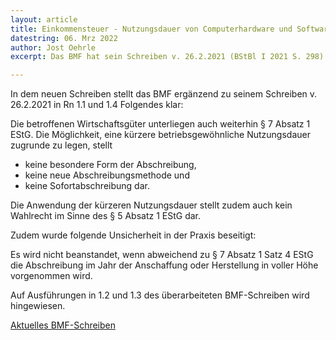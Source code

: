 ```yaml
---
layout: article
title: Einkommensteuer - Nutzungsdauer von Computerhardware und Software (BMF)
datestring: 06. Mrz 2022
author: Jost Oehrle
excerpt: Das BMF hat sein Schreiben v. 26.2.2021 (BStBl I 2021 S. 298) zur Nutzungsdauer von Computerhardware und Software zur Dateneingabe und -verarbeitung überarbeitet (BMF, Schreiben v. 22.2.2022 - IV C 3 - S 2190/21/10002 :025).

---
```


In dem neuen Schreiben stellt das BMF ergänzend zu seinem Schreiben v. 26.2.2021 in Rn 1.1 und 1.4 Folgendes klar:

Die betroffenen Wirtschaftsgüter unterliegen auch weiterhin § 7 Absatz 1 EStG. Die Möglichkeit, eine kürzere betriebsgewöhnliche Nutzungsdauer zugrunde zu legen, stellt
- keine besondere Form der Abschreibung,
- keine neue Abschreibungsmethode und
- keine Sofortabschreibung dar.

Die Anwendung der kürzeren Nutzungsdauer stellt zudem auch kein Wahlrecht im Sinne des § 5 Absatz 1 EStG dar.

Zudem wurde folgende Unsicherheit in der Praxis beseitigt:

Es wird nicht beanstandet, wenn abweichend zu § 7 Absatz 1 Satz 4 EStG die Abschreibung im Jahr der Anschaffung oder Herstellung in voller Höhe vorgenommen wird.

Auf Ausführungen in 1.2 und 1.3 des überarbeiteten BMF-Schreiben wird hingewiesen.

[Aktuelles BMF-Schreiben](https://www.bundesfinanzministerium.de/Content/DE/Downloads/BMF_Schreiben/Steuerarten/Einkommensteuer/2022-02-22-nutzungsdauer-von-computerhardware-und-software-zur-dateneingabe-und-verarbeitung.pdf?__blob=publicationFile&v=2)
